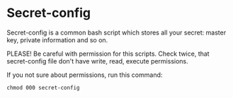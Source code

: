Secret-config
============

Secret-config is a common bash script which stores all your secret: master key, private information and so on.

PLEASE! Be careful with permission for this scripts.
Check twice, that secret-config file don't have write, read, execute permissions.

If you not sure about permissions, run this command:

`chmod 000 secret-config`
